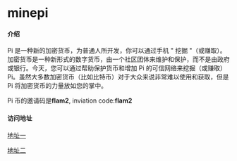 # minepi

#### 介绍
Pi 是一种新的加密货币，为普通人所开发，你可以通过手机 " 挖掘 "（或赚取）。 加密货币是一种新形式的数字货币，由一个社区团体来维护和保护，而不是由政府或银行。今天，您可以通过帮助保护货币和增加 Pi 的可信网络来挖掘（或赚取）Pi。虽然大多数加密货币（比如比特币）对于大众来说非常难以使用和获取，但是Pi 将加密货币的力量放如您的掌中。

Pi 币的邀请码是**flam2**, inviation code:**flam2**

#### 访问地址

[地址一](https://minepi.gitee.io/)

[地址二](https://minpi.github.io/)

